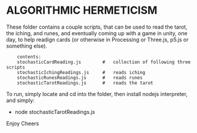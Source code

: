 # ALGORITHMIC HERMETICISM

These folder contains a couple scripts, that can be used to read the tarot, the iching, and runes, and eventually coming up with a game in unity, one day, to help readign cards (or otherwise in Processing or Three.js, p5.js or something else).

```
    contents:
    stochasticCardReading.js        #   collection of following three scripts
    stochasticIchingReadings.js     #   reads iching
    stochasticRunesReadings.js      #   reads runes
    stochasticTarotReadings.js      #   reads the tarot
```

To run, simply locate and cd into the folder, then install nodejs interpreter, and simply:
-   node  stochasticTarotReadings.js

Enjoy
Cheers